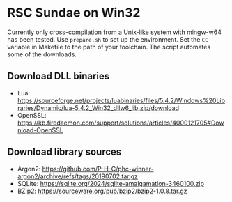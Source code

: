RSC Sundae on Win32
===================

Currently only cross-compilation from a Unix-like system with mingw-w64 has
been tested.  Use `prepare.sh` to set up the environment.  Set the `CC`
variable in Makefile to the path of your toolchain.  The script automates
some of the downloads.

Download DLL binaries
---------------------

- Lua: https://sourceforge.net/projects/luabinaries/files/5.4.2/Windows%20Libraries/Dynamic/lua-5.4.2_Win32_dllw6_lib.zip/download
- OpenSSL: https://kb.firedaemon.com/support/solutions/articles/4000121705#Download-OpenSSL

Download library sources
------------------------

- Argon2: https://github.com/P-H-C/phc-winner-argon2/archive/refs/tags/20190702.tar.gz
- SQLite: https://sqlite.org/2024/sqlite-amalgamation-3460100.zip
- BZip2: https://sourceware.org/pub/bzip2/bzip2-1.0.8.tar.gz
